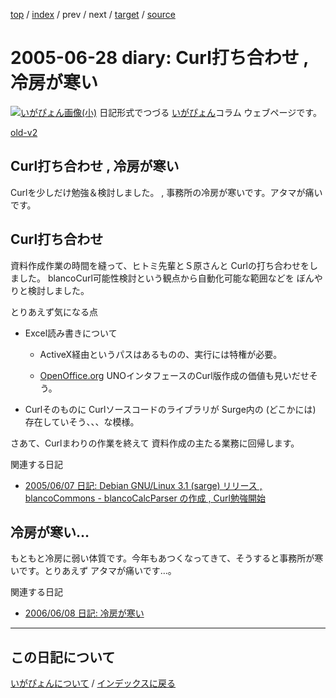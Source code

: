 [top](https://igapyon.github.io/diary/) 
 / [index](https://igapyon.github.io/diary/2005/index.html) 
 / prev 
 / next 
 / [target](https://igapyon.github.io/diary/2005/ig050628.html) 
 / [source](https://github.com/igapyon/diary/blob/gh-pages/2005/ig050628.html.src.md) 

2005-06-28 diary: Curl打ち合わせ , 冷房が寒い
=====================================================================================================
[![いがぴょん画像(小)](https://igapyon.github.io/diary/images/iga200306s.jpg "いがぴょん")](https://igapyon.github.io/diary/memo/memoigapyon.html) 日記形式でつづる [いがぴょん](https://igapyon.github.io/diary/memo/memoigapyon.html)コラム ウェブページです。

[old-v2](ig050628-orig.html)

## Curl打ち合わせ , 冷房が寒い

Curlを少しだけ勉強＆検討しました。 , 事務所の冷房が寒いです。アタマが痛いです。

## Curl打ち合わせ

資料作成作業の時間を縫って、ヒトミ先輩とＳ原さんと Curlの打ち合わせをしました。
blancoCurl可能性検討という観点から自動化可能な範囲などを ぼんやりと検討しました。

とりあえず気になる点

* Excel読み書きについて
  
  * ActiveX経由というパスはあるものの、実行には特権が必要。
    
  * [OpenOffice.org](http://ja.openoffice.org/) UNOインタフェースのCurl版作成の価値も見いだせそう。
  

  
* Curlそのものに Curlソースコードのライブラリが Surge内の (どこかには) 存在していそう、、、な模様。

さあて、Curlまわりの作業を終えて 資料作成の主たる業務に回帰します。

関連する日記

* [2005/06/07 日記: Debian GNU/Linux 3.1 (sarge) リリース , blancoCommons - blancoCalcParser の作成 , Curl勉強開始](ig050607.html)

## 冷房が寒い…

もともと冷房に弱い体質です。今年もあつくなってきて、そうすると事務所が寒いです。とりあえず アタマが痛いです…。

関連する日記

* [2006/06/08 日記: 冷房が寒い](../2006/ig060608.html)


----------------------------------------------------------------------------------------------------

## この日記について
[いがぴょんについて](https://igapyon.github.io/diary/memo/memoigapyon.html) / [インデックスに戻る](https://igapyon.github.io/diary/idxall.html)
